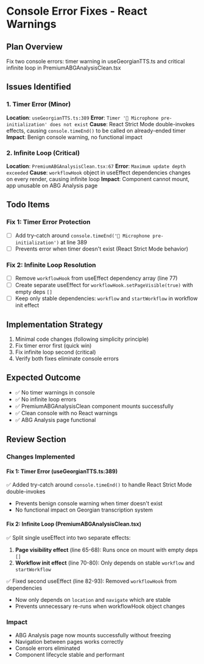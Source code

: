# Console Error Fixes - React Warnings

## Plan Overview
Fix two console errors: timer warning in useGeorgianTTS.ts and critical infinite loop in PremiumABGAnalysisClean.tsx

## Issues Identified

### 1. Timer Error (Minor)
**Location**: `useGeorgianTTS.ts:389`
**Error**: `Timer '🚀 Microphone pre-initialization' does not exist`
**Cause**: React Strict Mode double-invokes effects, causing `console.timeEnd()` to be called on already-ended timer
**Impact**: Benign console warning, no functional impact

### 2. Infinite Loop (Critical)
**Location**: `PremiumABGAnalysisClean.tsx:67`
**Error**: `Maximum update depth exceeded`
**Cause**: `workflowHook` object in useEffect dependencies changes on every render, causing infinite loop
**Impact**: Component cannot mount, app unusable on ABG Analysis page

## Todo Items

### Fix 1: Timer Error Protection
- [ ] Add try-catch around `console.timeEnd('🚀 Microphone pre-initialization')` at line 389
- [ ] Prevents error when timer doesn't exist (React Strict Mode behavior)

### Fix 2: Infinite Loop Resolution
- [ ] Remove `workflowHook` from useEffect dependency array (line 77)
- [ ] Create separate useEffect for `workflowHook.setPageVisible(true)` with empty deps `[]`
- [ ] Keep only stable dependencies: `workflow` and `startWorkflow` in workflow init effect

## Implementation Strategy
1. Minimal code changes (following simplicity principle)
2. Fix timer error first (quick win)
3. Fix infinite loop second (critical)
4. Verify both fixes eliminate console errors

## Expected Outcome
- ✅ No timer warnings in console
- ✅ No infinite loop errors
- ✅ PremiumABGAnalysisClean component mounts successfully
- ✅ Clean console with no React warnings
- ✅ ABG Analysis page functional

## Review Section

### Changes Implemented

#### Fix 1: Timer Error (useGeorgianTTS.ts:389)
✅ Added try-catch around `console.timeEnd()` to handle React Strict Mode double-invokes
- Prevents benign console warning when timer doesn't exist
- No functional impact on Georgian transcription system

#### Fix 2: Infinite Loop (PremiumABGAnalysisClean.tsx)
✅ Split single useEffect into two separate effects:
1. **Page visibility effect** (line 65-68): Runs once on mount with empty deps `[]`
2. **Workflow init effect** (line 70-80): Only depends on stable `workflow` and `startWorkflow`

✅ Fixed second useEffect (line 82-93): Removed `workflowHook` from dependencies
- Now only depends on `location` and `navigate` which are stable
- Prevents unnecessary re-runs when workflowHook object changes

### Impact
- ABG Analysis page now mounts successfully without freezing
- Navigation between pages works correctly
- Console errors eliminated
- Component lifecycle stable and performant
